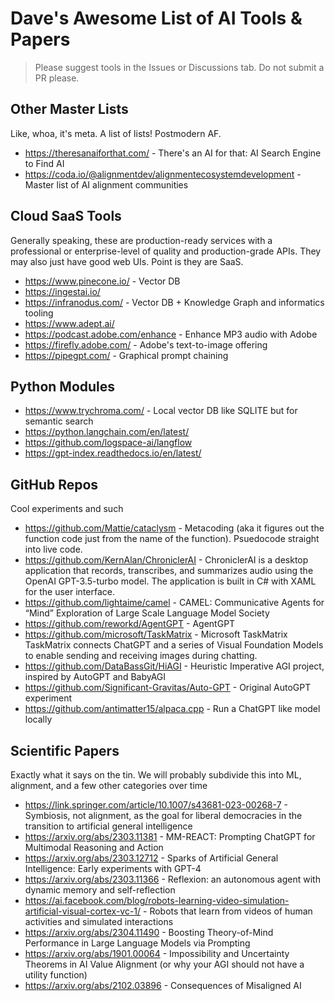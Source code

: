 # Dave's Awesome List of AI Tools & Papers

> Please suggest tools in the Issues or Discussions tab. Do not submit a PR please. 

## Other Master Lists

Like, whoa, it's meta. A list of lists! Postmodern AF.

- https://theresanaiforthat.com/ - There's an AI for that: AI Search Engine to Find AI
- https://coda.io/@alignmentdev/alignmentecosystemdevelopment - Master list of AI alignment communities

## Cloud SaaS Tools

Generally speaking, these are production-ready services with a professional or enterprise-level of quality and production-grade APIs. They may also just have good web UIs. Point is they are SaaS.

- https://www.pinecone.io/ - Vector DB
- https://ingestai.io/ 
- https://infranodus.com/ - Vector DB + Knowledge Graph and informatics tooling
- https://www.adept.ai/
- https://podcast.adobe.com/enhance - Enhance MP3 audio with Adobe
- https://firefly.adobe.com/ - Adobe's text-to-image offering
- https://pipegpt.com/ - Graphical prompt chaining

## Python Modules

- https://www.trychroma.com/ - Local vector DB like SQLITE but for semantic search
- https://python.langchain.com/en/latest/
- https://github.com/logspace-ai/langflow
- https://gpt-index.readthedocs.io/en/latest/

## GitHub Repos

Cool experiments and such

- https://github.com/Mattie/cataclysm - Metacoding (aka it figures out the function code just from the name of the function). Psuedocode straight into live code.
- https://github.com/KernAlan/ChroniclerAI - ChroniclerAI is a desktop application that records, transcribes, and summarizes audio using the OpenAI GPT-3.5-turbo model. The application is built in C# with XAML for the user interface.
- https://github.com/lightaime/camel - CAMEL: Communicative Agents for “Mind” Exploration of Large Scale Language Model Society
- https://github.com/reworkd/AgentGPT - AgentGPT
- https://github.com/microsoft/TaskMatrix - Microsoft TaskMatrix TaskMatrix connects ChatGPT and a series of Visual Foundation Models to enable sending and receiving images during chatting.
- https://github.com/DataBassGit/HiAGI - Heuristic Imperative AGI project, inspired by AutoGPT and BabyAGI
- https://github.com/Significant-Gravitas/Auto-GPT - Original AutoGPT experiment
- https://github.com/antimatter15/alpaca.cpp - Run a ChatGPT like model locally




## Scientific Papers

Exactly what it says on the tin. We will probably subdivide this into ML, alignment, and a few other categories over time

- https://link.springer.com/article/10.1007/s43681-023-00268-7 - Symbiosis, not alignment, as the goal for liberal democracies in the transition to artificial general intelligence
- https://arxiv.org/abs/2303.11381 - MM-REACT: Prompting ChatGPT for Multimodal Reasoning and Action
- https://arxiv.org/abs/2303.12712 - Sparks of Artificial General Intelligence: Early experiments with GPT-4
- https://arxiv.org/abs/2303.11366 - Reflexion: an autonomous agent with dynamic memory and self-reflection
- https://ai.facebook.com/blog/robots-learning-video-simulation-artificial-visual-cortex-vc-1/ - Robots that learn from videos of human activities and simulated interactions
- https://arxiv.org/abs/2304.11490 - Boosting Theory-of-Mind Performance in Large Language Models via Prompting
- https://arxiv.org/abs/1901.00064 - Impossibility and Uncertainty Theorems in AI Value Alignment (or why your AGI should not have a utility function)
- https://arxiv.org/abs/2102.03896 - Consequences of Misaligned AI



